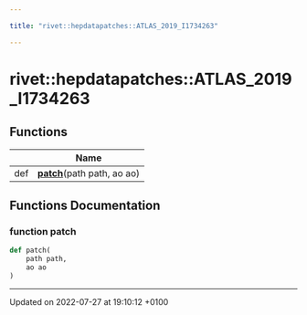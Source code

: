 ```yaml
---

title: "rivet::hepdatapatches::ATLAS_2019_I1734263"

---
```


# rivet::hepdatapatches::ATLAS_2019_I1734263



## Functions

|                | Name           |
| -------------- | -------------- |
| def | **[patch](http://example.org/namespaces/namespacerivet_1_1hepdatapatches_1_1atlas__2019__i1734263/#function-patch)**(path path, ao ao) |


## Functions Documentation

### function patch

```python
def patch(
    path path,
    ao ao
)
```






-------------------------------

Updated on 2022-07-27 at 19:10:12 +0100